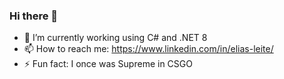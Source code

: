 ### Hi there 👋

- 🔭 I’m currently working using C# and .NET 8
- 📫 How to reach me: https://www.linkedin.com/in/elias-leite/ 
- ⚡ Fun fact: I once was Supreme in CSGO 
